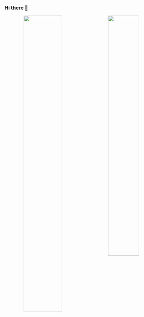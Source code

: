 ### Hi there 👋
<div  align="center" style="margin-bottom:100px">
<img width=50% align="left"  src="https://github-readme-streak-stats.herokuapp.com?user=ester-acm&theme=midnight-purple&mode=weekly" />
<img width=45% align="right" src="https://github-readme-stats.vercel.app/api?username=ester-acm&hide=contribs,issues&count_private=true&show_icons=true&theme=midnight-purple"/>
</div>
 
 <!--
**ester-acm/ester-acm** is a ✨ _special_ ✨ repository because its `README.md` (this file) appears on your GitHub profile.

Here are some ideas to get you started:

- 🔭 I’m currently working on ...
- 🌱 I’m currently learning ...
- 👯 I’m looking to collaborate on ...
- 🤔 I’m looking for help with ...
- 💬 Ask me about ...
- 📫 How to reach me: ...
- 😄 Pronouns: ...
- ⚡ Fun fact: ...
-->
